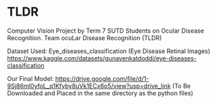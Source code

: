 # TLDR
Computer Vision Project by Term 7 SUTD Students on Ocular Disease Recognition. Team ocuLar Disease Recognition (TLDR)

Dataset Used: Eye_diseases_classification (Eye Disease Retinal Images) https://www.kaggle.com/datasets/gunavenkatdoddi/eye-diseases-classification 

Our Final Model: https://drive.google.com/file/d/1-9Sj86ml0yfoL_q1Kfyby8uVk1ECx6o5/view?usp=drive_link (To Be Downloaded and Placed in the same directory as the python files)